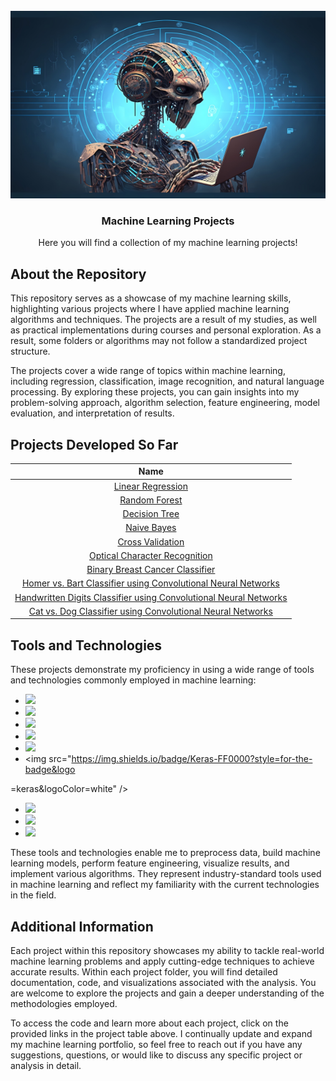 <!-- PROJECT LOGO -->
<br />
<div align="center">
  <a href="#">
    <img src="images/logo.jpg" alt="Logo" width="800" height="300">
  </a>

  <h3 align="center">Machine Learning Projects</h3>

  <p align="center">
    Here you will find a collection of my machine learning projects!
    <br />
  </p>
</div>

<!-- ABOUT THE PROJECT -->
## About the Repository

This repository serves as a showcase of my machine learning skills, highlighting various projects where I have applied machine learning algorithms and techniques. The projects are a result of my studies, as well as practical implementations during courses and personal exploration. As a result, some folders or algorithms may not follow a standardized project structure.

The projects cover a wide range of topics within machine learning, including regression, classification, image recognition, and natural language processing. By exploring these projects, you can gain insights into my problem-solving approach, algorithm selection, feature engineering, model evaluation, and interpretation of results.

## Projects Developed So Far
| Name                |
| :---:               |  
| [Linear Regression](https://github.com/LucasGoomes/machine_learning/tree/main/linear_regression)   |
| [Random Forest](https://github.com/LucasGoomes/machine_learning/tree/main/random_forest)       |
| [Decision Tree](https://github.com/LucasGoomes/machine_learning/tree/main/decision_tree)       |
| [Naive Bayes](https://github.com/LucasGoomes/machine_learning/tree/main/naive_bayes)         |
| [Cross Validation](https://github.com/LucasGoomes/machine_learning/tree/main/cross_validation)         |
| [Optical Character Recognition](https://github.com/LucasGoomes/machine_learning/tree/main/optical_character_recognition)         |
| [Binary Breast Cancer Classifier](https://github.com/LucasGoomes/machine_learning/tree/main/breast_cancer_classification)        |
| [Homer vs. Bart Classifier using Convolutional Neural Networks](https://github.com/LucasGoomes/machine_learning/tree/main/homer_bart_classifier)        |
| [Handwritten Digits Classifier using Convolutional Neural Networks](https://github.com/LucasGoomes/machine_learning/tree/main/handwritten_digits_classification)        |
| [Cat vs. Dog Classifier using Convolutional Neural Networks](https://github.com/LucasGoomes/machine_learning/tree/main/cat_dog_classification)        |

## Tools and Technologies

These projects demonstrate my proficiency in using a wide range of tools and technologies commonly employed in machine learning:

* <img src="https://img.shields.io/badge/Python-FFD43B?style=for-the-badge&logo=python&logoColor=blue" /> 
* <img src="https://img.shields.io/badge/Numpy-777BB4?style=for-the-badge&logo=numpy&logoColor=white" />
* <img src="https://img.shields.io/badge/Pandas-2C2D72?style=for-the-badge&logo=pandas&logoColor=white" />
* <img src="https://img.shields.io/badge/Plotly-239120?style=for-the-badge&logo=plotly&logoColor=white" />
* <img src="https://img.shields.io/badge/TensorFlow-FF6F00?style=for-the-badge&logo=TensorFlow&logoColor=white" />
* <img src="https://img.shields.io/badge/Keras-FF0000?style=for-the-badge&logo

=keras&logoColor=white" />
* <img src="https://img.shields.io/badge/scikit_learn-F7931E?style=for-the-badge&logo=scikit-learn&logoColor=white" />
* <img src="https://img.shields.io/badge/PyTorch-EE4C2C?style=for-the-badge&logo=pytorch&logoColor=white" />
* <img src="https://img.shields.io/badge/OpenCV-27338e?style=for-the-badge&logo=OpenCV&logoColor=white" />

These tools and technologies enable me to preprocess data, build machine learning models, perform feature engineering, visualize results, and implement various algorithms. They represent industry-standard tools used in machine learning and reflect my familiarity with the current technologies in the field.

## Additional Information

Each project within this repository showcases my ability to tackle real-world machine learning problems and apply cutting-edge techniques to achieve accurate results. Within each project folder, you will find detailed documentation, code, and visualizations associated with the analysis. You are welcome to explore the projects and gain a deeper understanding of the methodologies employed.

To access the code and learn more about each project, click on the provided links in the project table above. I continually update and expand my machine learning portfolio, so feel free to reach out if you have any suggestions, questions, or would like to discuss any specific project or analysis in detail.
